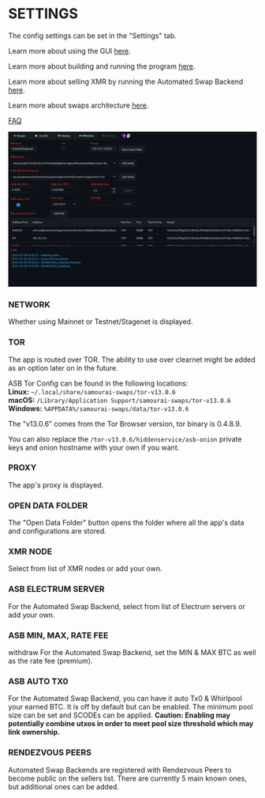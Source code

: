 # SETTINGS

The config settings can be set in the "Settings" tab.

Learn more about using the GUI [here](BUY_XMR.md).

Learn more about building and running the program [here](../README.md).

Learn more about selling XMR by running the Automated Swap Backend [here](SELL_XMR.md).

Learn more about swaps architecture [here](SWAPS.md).

[FAQ](FAQ.md)

<img src="./files/images/settings.png" width="800">

### NETWORK

Whether using Mainnet or Testnet/Stagenet is displayed.

### TOR

The app is routed over TOR. The ability to use over clearnet might be added as an option later on in the future.

ASB Tor Config can be found in the following locations: <br>
**Linux:** `~/.local/share/samourai-swaps/tor-v13.0.6` <br>
**macOS:** `/Library/Application Support/samourai-swaps/tor-v13.0.6` <br>
**Windows:** `%APPDATA%/samourai-swaps/data/tor-v13.0.6`

The "v13.0.6" comes from the Tor Browser version, tor binary is 0.4.8.9.

You can also replace the `/tor-v13.0.6/hiddenservice/asb-onion` private keys and onion hostname with your own if you want.

### PROXY

The app's proxy is displayed.

### OPEN DATA FOLDER

The "Open Data Folder" button opens the folder where all the app's data and configurations are stored.

### XMR NODE

Select from list of XMR nodes or add your own.

### ASB ELECTRUM SERVER

For the Automated Swap Backend, select from list of Electrum servers or add your own.

### ASB MIN, MAX, RATE FEE
withdraw
For the Automated Swap Backend, set the MIN & MAX BTC as well as the rate fee (premium).

### ASB AUTO TX0

For the Automated Swap Backend, you can have it auto Tx0 & Whirlpool your earned BTC. It is off by default but can be enabled. The minimum pool size can be set and SCODEs can be applied.
**Caution: Enabling may potentially combine utxos in order to meet pool size threshold which may link ownership.**

### RENDEZVOUS PEERS

Automated Swap Backends are registered with Rendezvous Peers to become public on the sellers list. There are currently 5 main known ones, but additional ones can be added.
